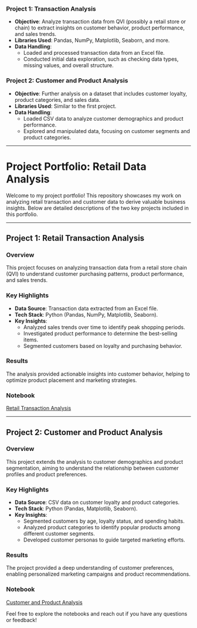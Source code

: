 
### Project 1: Transaction Analysis
- **Objective**: Analyze transaction data from QVI (possibly a retail store or chain) to extract insights on customer behavior, product performance, and sales trends.
- **Libraries Used**: Pandas, NumPy, Matplotlib, Seaborn, and more.
- **Data Handling**: 
  - Loaded and processed transaction data from an Excel file.
  - Conducted initial data exploration, such as checking data types, missing values, and overall structure.
  
### Project 2: Customer and Product Analysis
- **Objective**: Further analysis on a dataset that includes customer loyalty, product categories, and sales data.
- **Libraries Used**: Similar to the first project.
- **Data Handling**:
  - Loaded CSV data to analyze customer demographics and product performance.
  - Explored and manipulated data, focusing on customer segments and product categories.
---

# Project Portfolio: Retail Data Analysis

Welcome to my project portfolio! This repository showcases my work on analyzing retail transaction and customer data to derive valuable business insights. Below are detailed descriptions of the two key projects included in this portfolio.

---

## Project 1: Retail Transaction Analysis

### Overview
This project focuses on analyzing transaction data from a retail store chain (QVI) to understand customer purchasing patterns, product performance, and sales trends.

### Key Highlights
- **Data Source**: Transaction data extracted from an Excel file.
- **Tech Stack**: Python (Pandas, NumPy, Matplotlib, Seaborn).
- **Key Insights**:
  - Analyzed sales trends over time to identify peak shopping periods.
  - Investigated product performance to determine the best-selling items.
  - Segmented customers based on loyalty and purchasing behavior.

### Results
The analysis provided actionable insights into customer behavior, helping to optimize product placement and marketing strategies.

### Notebook
[Retail Transaction Analysis](link-to-notebook-https://github.com/Balajipandi16/cutomer-segmentation-analysis/blob/main/quantium%20task%201.ipynb)

---

## Project 2: Customer and Product Analysis

### Overview
This project extends the analysis to customer demographics and product segmentation, aiming to understand the relationship between customer profiles and product preferences.

### Key Highlights
- **Data Source**: CSV data on customer loyalty and product categories.
- **Tech Stack**: Python (Pandas, Matplotlib, Seaborn).
- **Key Insights**:
  - Segmented customers by age, loyalty status, and spending habits.
  - Analyzed product categories to identify popular products among different customer segments.
  - Developed customer personas to guide targeted marketing efforts.

### Results
The project provided a deep understanding of customer preferences, enabling personalized marketing campaigns and product recommendations.

### Notebook
[Customer and Product Analysis](link-to-notebook)



Feel free to explore the notebooks and reach out if you have any questions or feedback!

